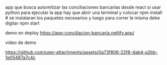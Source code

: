 app que busca automitizar las conciliaciones bancarias desde react si usar python 
para ejecutar  la app hay que abrir una terminal y colocar 
npm install # se instalaran los paquetes necesarios y 
luego para correr la misma debe digitar
npm start


demo en deploy
https://app-conciliacion-bancaria.netlify.app/

video de demo 


https://github.com/user-attachments/assets/0a73f806-22f8-4ab4-a2bb-1e05487a7c4c

